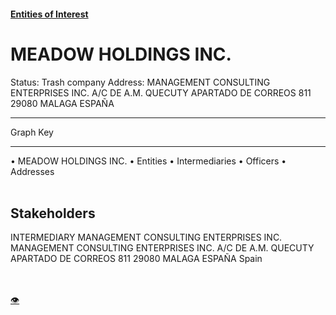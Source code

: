 #### [Entities of Interest](/list.html)
<link rel="stylesheet" type="text/css" href="../../assets/style.css">

<style>
body{background-image:url("http://eoi-graphs.s3-website-eu-west-1.amazonaws.com/MEADOW_HOLDINGS_INC..png");background-repeat: no-repeat;background-size: contain;}
.markdown>p>span{background-color: white;}
</style>

# MEADOW HOLDINGS INC.
<span>Status: Trash company
Address: MANAGEMENT CONSULTING ENTERPRISES INC. A/C DE A.M. QUECUTY APARTADO DE CORREOS 811 29080 MALAGA ESPAÑA
</span>

---



<div class="legend">
Graph Key
<hr>
<span class="focus">• MEADOW HOLDINGS INC.</span>
<span class="entity">• Entities</span>
<span class="intermediary">• Intermediaries</span>
<span class="officer">• Officers</span>
<span class="address">• Addresses</span>
</div><br>


## Stakeholders
<span>INTERMEDIARY
MANAGEMENT CONSULTING ENTERPRISES INC.
MANAGEMENT CONSULTING ENTERPRISES INC. A/C DE A.M. QUECUTY APARTADO DE CORREOS 811 29080 MALAGA ESPAÑA
Spain
</span>


<br><br><a class="contribute_button" href="Readme.md">👁</a>
